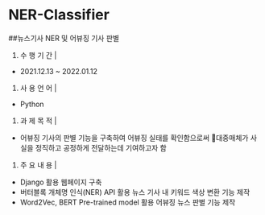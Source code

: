 # NER-Classifier

##뉴스기사 NER 및 어뷰징 기사 판별

1. 수 행 기 간  | 
  - 2021.12.13 ~ 2022.01.12
1. 사 용 언 어  | 
  - Python
1. 과 제 목 적  | 
  - 어뷰징 기사의 판별 기능을 구축하여 어뷰징 실태를 확인함으로써 대중매체가 사실을 정직하고 공정하게 전달하는데 기여하고자 함
1. 주 요 내 용  | 
  - Django 활용 웹페이지 구축
  - 버터블록 개체명 인식(NER) API 활용 뉴스 기사 내 키워드 색상 변환 기능 제작
  - Word2Vec, BERT Pre-trained model 활용 어뷰징 뉴스 판별 기능 제작
